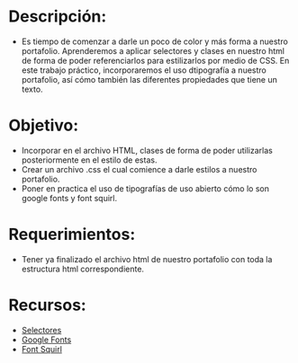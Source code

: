 # Descripción:

* Es tiempo de comenzar a darle un poco de color y más forma a nuestro portafolio. Aprenderemos a aplicar selectores y clases en nuestro html de forma de poder referenciarlos para estilizarlos por medio de CSS. En este trabajo práctico, incorporaremos el uso dtipografía a nuestro portafolio, así cómo también las diferentes propiedades que tiene un texto.

# Objetivo:

* Incorporar en el archivo HTML, clases de forma de poder utilizarlas posteriormente en el estilo de estas.
* Crear un archivo .css el cual comience a darle estilos a nuestro portafolio.
* Poner en practica el uso de tipografías de uso abierto cómo lo son google fonts y font squirl.

# Requerimientos:

* Tener ya finalizado el archivo html de nuestro portafolio con toda la estructura html correspondiente.

# Recursos:
* [Selectores](<>)
* [Google Fonts](<>)
* [Font Squirl](<>)
